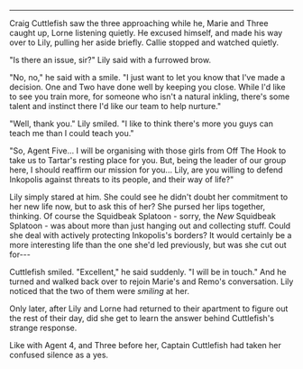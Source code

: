 ***

Craig Cuttlefish saw the three approaching while he, Marie and Three caught up, Lorne listening quietly. He excused himself, and made his way over to Lily, pulling her aside briefly. Callie stopped and watched quietly.

"Is there an issue, sir?" Lily said with a furrowed brow.

"No, no," he said with a smile. "I just want to let you know that I've made a decision. One and Two have done well by keeping you close. While I'd like to see you train more, for someone who isn't a natural inkling, there's some talent and instinct there I'd like our team to help nurture."

"Well, thank you." Lily smiled. "I like to think there's more you guys can teach me than I could teach you."

"So, Agent Five... I will be organising with those girls from Off The Hook to take us to Tartar's resting place for you. But, being the leader of our group here, I should reaffirm our mission for you... Lily, are you willing to defend Inkopolis against threats to its people, and their way of life?"

Lily simply stared at him. She could see he didn't doubt her commitment to her new life now, but to ask this of her? She pursed her lips together, thinking. Of course the Squidbeak Splatoon - sorry, the *New* Squidbeak Splatoon - was about more than just hanging out and collecting stuff. Could she deal with actively protecting Inkopolis's borders? It would certainly be a more interesting life than the one she'd led previously, but was she cut out for---

Cuttlefish smiled. "Excellent," he said suddenly. "I will be in touch." And he turned and walked back over to rejoin Marie's and Remo's conversation. Lily noticed that the two of them were *smiling* at her.

Only later, after Lily and Lorne had returned to their apartment to figure out the rest of their day, did she get to learn the answer behind Cuttlefish's strange response.

Like with Agent 4, and Three before her, Captain Cuttlefish had taken her confused silence as a yes. 
